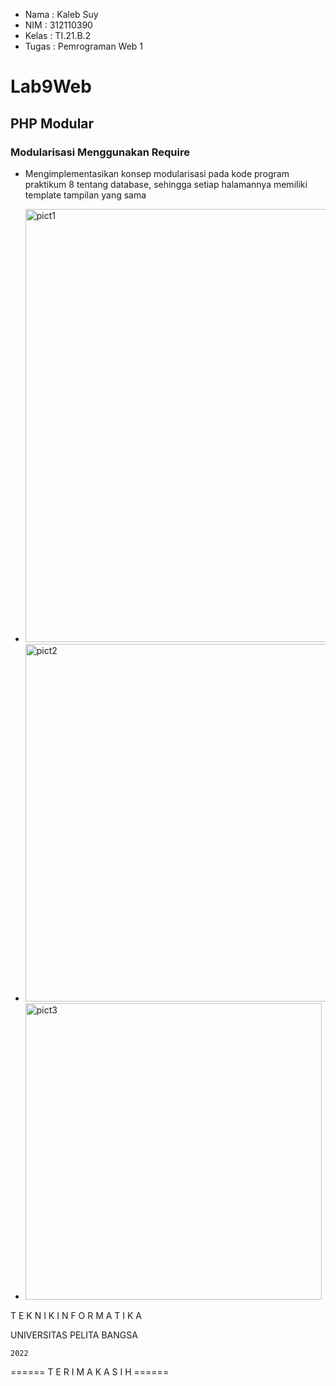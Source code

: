 - Nama    : Kaleb Suy
- NIM     : 312110390
- Kelas   : TI.21.B.2
- Tugas   : Pemrograman Web 1 

# Lab9Web
## PHP Modular
### Modularisasi Menggunakan Require
- Mengimplementasikan konsep modularisasi pada kode program praktikum 8 tentang database, sehingga setiap halamannya memiliki template tampilan yang sama

- <img width="693" alt="pict1" src="https://user-images.githubusercontent.com/92831647/205417802-7ca06fd2-18b9-4122-b37f-0f3efda13589.png">


- <img width="572" alt="pict2" src="https://user-images.githubusercontent.com/92831647/205417807-478bf2c7-ee10-47a1-9546-e0d5c0e2bdf7.png">


- <img width="474" alt="pict3" src="https://user-images.githubusercontent.com/92831647/205417809-9ead083e-1ee2-40dd-940a-5670af23251b.png">

 T E K N I K     I N F O R M A T I K A
 
 UNIVERSITAS PELITA BANGSA
 
    2022
    
====== T E R I M A K A S I H ======
